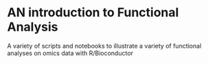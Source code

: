 # AN introduction to Functional Analysis
A variety of scripts and notebooks to illustrate a variety of functional analyses on omics data with R/Bioconductor
